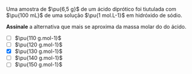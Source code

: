 Uma amostra de $\pu{6,5 g}$ de um ácido diprótico foi tiutulada com $\pu{100 mL}$ de uma solução $\pu{1 mol.L-1}$ em hidróxido de sódio.

**Assinale** a alternativa que mais se aproxima da massa molar do do ácido.

- [ ] $\pu{110 g.mol-1}$
- [ ] $\pu{120 g.mol-1}$
- [x] $\pu{130 g.mol-1}$
- [ ] $\pu{140 g.mol-1}$
- [ ] $\pu{150 g.mol-1}$